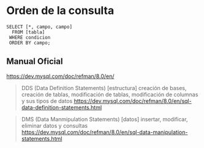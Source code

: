 # Orden de la consulta

    SELECT [*, campo, campo]
      FROM [tabla]
     WHERE condicion
     ORDER BY campo;


## Manual Oficial
<https://dev.mysql.com/doc/refman/8.0/en/>

> DDS (Data Definition Statements) [estructura]
> creación de bases, creación de tablas, modificación de tablas, modificación de columnas y sus tipos de datos
<https://dev.mysql.com/doc/refman/8.0/en/sql-data-definition-statements.html>

> DMS (Data Manmipulation Statements) [datos]
> insertar, modificar, eliminar datos y consultas
> <https://dev.mysql.com/doc/refman/8.0/en/sql-data-manipulation-statements.html>